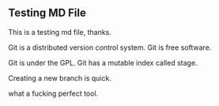 ## Testing MD File

This is a testing md file, thanks.

Git is a distributed version control system.
Git is free software.

Git is under the GPL.
Git has a mutable index called stage.

Creating a new branch is quick.

what a fucking perfect tool.

